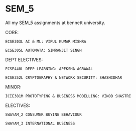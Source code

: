 # SEM_5

All my SEM_5 assignments at bennett university.

CORE:

    ECSE303L AI & ML: VIPUL KUMAR MISHRA

    ECSE305L AUTOMATA: SIMRANJIT SINGH

DEPT ELECTIVES: 

    ECSE440L DEEP LEARNING: APEKSHA AGRAWAL

    ECSE352L CRYPTOGRAPHY & NETWORK SECURITY: SHASHIDHAR
    
MINOR:

    ICIE381M PROTOTYPING & BUSINESS MODELLING: VINOD SHASTRI

ELECTIVES:

    SWAYAM_2 CONSUMER BUYING BEHAVIOUR 
    
    SWAYAM_3 INTERNATIONAL BUSINESS

